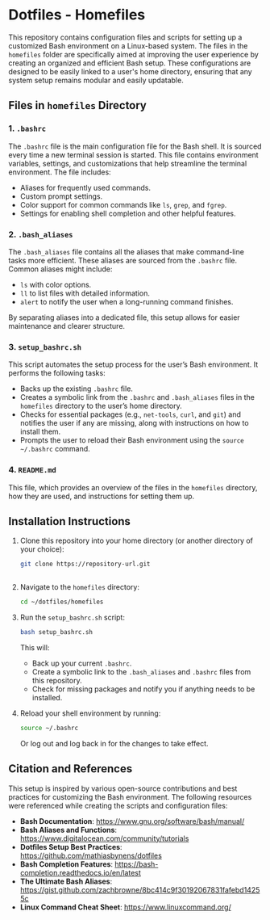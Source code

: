 # Dotfiles - Homefiles

This repository contains configuration files and scripts for setting up a customized Bash environment on a Linux-based system. The files in the `homefiles` folder are specifically aimed at improving the user experience by creating an organized and efficient Bash setup. These configurations are designed to be easily linked to a user's home directory, ensuring that any system setup remains modular and easily updatable.

## Files in `homefiles` Directory

### 1. `.bashrc`
The `.bashrc` file is the main configuration file for the Bash shell. It is sourced every time a new terminal session is started. This file contains environment variables, settings, and customizations that help streamline the terminal environment. The file includes:

- Aliases for frequently used commands.
- Custom prompt settings.
- Color support for common commands like `ls`, `grep`, and `fgrep`.
- Settings for enabling shell completion and other helpful features.

### 2. `.bash_aliases`
The `.bash_aliases` file contains all the aliases that make command-line tasks more efficient. These aliases are sourced from the `.bashrc` file. Common aliases might include:

- `ls` with color options.
- `ll` to list files with detailed information.
- `alert` to notify the user when a long-running command finishes.

By separating aliases into a dedicated file, this setup allows for easier maintenance and clearer structure.

### 3. `setup_bashrc.sh`
This script automates the setup process for the user’s Bash environment. It performs the following tasks:

- Backs up the existing `.bashrc` file.
- Creates a symbolic link from the `.bashrc` and `.bash_aliases` files in the `homefiles` directory to the user’s home directory.
- Checks for essential packages (e.g., `net-tools`, `curl`, and `git`) and notifies the user if any are missing, along with instructions on how to install them.
- Prompts the user to reload their Bash environment using the `source ~/.bashrc` command.

### 4. `README.md`
This file, which provides an overview of the files in the `homefiles` directory, how they are used, and instructions for setting them up.

## Installation Instructions

1. Clone this repository into your home directory (or another directory of your choice):
    ```bash
    git clone https://repository-url.git
       
    ```

2. Navigate to the `homefiles` directory:
    ```bash
    cd ~/dotfiles/homefiles
    ```

3. Run the `setup_bashrc.sh` script:
    ```bash
    bash setup_bashrc.sh
    ```

    This will:
    - Back up your current `.bashrc`.
    - Create a symbolic link to the `.bash_aliases` and `.bashrc` files from this repository.
    - Check for missing packages and notify you if anything needs to be installed.

4. Reload your shell environment by running:
    ```bash
    source ~/.bashrc
    ```

    Or log out and log back in for the changes to take effect.

## Citation and References

This setup is inspired by various open-source contributions and best practices for customizing the Bash environment. The following resources were referenced while creating the scripts and configuration files:

- **Bash Documentation**: https://www.gnu.org/software/bash/manual/
- **Bash Aliases and Functions**: https://www.digitalocean.com/community/tutorials
- **Dotfiles Setup Best Practices**: https://github.com/mathiasbynens/dotfiles
- **Bash Completion Features**: https://bash-completion.readthedocs.io/en/latest
- **The Ultimate Bash Aliases**: https://gist.github.com/zachbrowne/8bc414c9f30192067831fafebd14255c
- **Linux Command Cheat Sheet**: https://www.linuxcommand.org/
